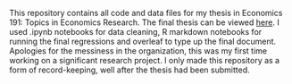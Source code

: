 This repository contains all code and data files for my thesis in Economics 191: Topics in Economics Research. The final thesis can be viewed [here](https://drive.google.com/file/d/1BSe_AgGeOTk4YhJ9DtOGTHyhySMb2MBz/view?usp=sharing). I used .ipynb notebooks for data cleaning, R markdown notebooks for running the final regressions and overleaf to type up the final document. Apologies for the messiness in the organization, this was my first time working on a significant research project. I only made this repository as a form of record-keeping, well after the thesis had been submitted.